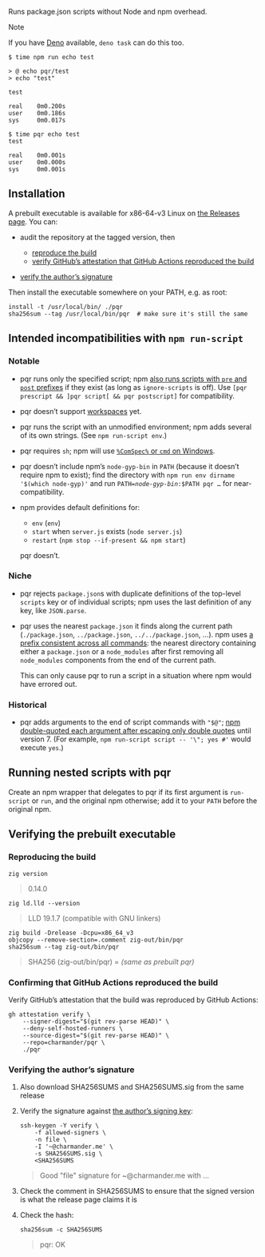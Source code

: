Runs package.json scripts without Node and npm overhead.

> [!NOTE]
> If you have [Deno][] available, `deno task` can do this too.

```shellsession
$ time npm run echo test

> @ echo pqr/test
> echo "test"

test

real    0m0.200s
user    0m0.186s
sys     0m0.017s

$ time pqr echo test
test

real    0m0.001s
user    0m0.000s
sys     0m0.001s
```


## Installation

A prebuilt executable is available for x86-64-v3 Linux on [the Releases page][github-releases]. You can:

- audit the repository at the tagged version, then
    - [reproduce the build](#reproducing-the-build)
    - [verify GitHub’s attestation that GitHub Actions reproduced the build](#confirming-that-github-actions-reproduced-the-build)

- [verify the author’s signature](#verifying-the-authors-signature)

Then install the executable somewhere on your PATH, e.g. as root:

```shell
install -t /usr/local/bin/ ./pqr
sha256sum --tag /usr/local/bin/pqr  # make sure it's still the same
```


## Intended incompatibilities with `npm run-script`

### Notable

- pqr runs only the specified script; npm [also runs scripts with `pre` and `post` prefixes][npm-pre-post] if they exist (as long as `ignore-scripts` is off). Use `[pqr prescript && ]pqr script[ && pqr postscript]` for compatibility.

- pqr doesn’t support [workspaces][npm-workspaces] yet.

- pqr runs the script with an unmodified environment; npm adds several of its own strings. (See `npm run-script env`.)

- pqr requires `sh`; npm will use [`%ComSpec%` or `cmd` on Windows][npm-windows].

- pqr doesn’t include npm’s `node-gyp-bin` in `PATH` (because it doesn’t require npm to exist); find the directory with `npm run env dirname '$(which node-gyp)'` and run <code>PATH=<i>node-gyp-bin</i>:$PATH pqr …</code> for near-compatibility.

- npm provides default definitions for:

    - `env` (`env`)
    - `start` when `server.js` exists (`node server.js`)
    - `restart` (`npm stop --if-present && npm start`)

    pqr doesn’t.

### Niche

- pqr rejects `package.json`s with duplicate definitions of the top-level `scripts` key or of individual scripts; npm uses the last definition of any key, like `JSON.parse`.

- pqr uses the nearest `package.json` it finds along the current path (`./package.json`, `../package.json`, `../../package.json`, …). npm uses [a prefix consistent across all commands][npm-prefix]: the nearest directory containing either a `package.json` or a `node_modules` after first removing all `node_modules` components from the end of the current path.

    This can only cause pqr to run a script in a situation where npm would have errored out.

### Historical

- pqr adds arguments to the end of script commands with `"$@"`; [npm double-quoted each argument after escaping only double quotes][npm-quoting] until version 7. (For example, `npm run-script script -- '\"; yes #'` would execute `yes`.)


## Running nested scripts with pqr

Create an npm wrapper that delegates to pqr if its first argument is `run-script` or `run`, and the original npm otherwise; add it to your `PATH` before the original npm.


## Verifying the prebuilt executable

### Reproducing the build

```shell
zig version
```

> 0.14.0

```shell
zig ld.lld --version
```

> LLD 19.1.7 (compatible with GNU linkers)

```shell
zig build -Drelease -Dcpu=x86_64_v3
objcopy --remove-section=.comment zig-out/bin/pqr
sha256sum --tag zig-out/bin/pqr
```

> SHA256 (zig-out/bin/pqr) = *(same as prebuilt pqr)*

### Confirming that GitHub Actions reproduced the build

Verify GitHub’s attestation that the build was reproduced by GitHub Actions:

```shell
gh attestation verify \
    --signer-digest="$(git rev-parse HEAD)" \
    --deny-self-hosted-runners \
    --source-digest="$(git rev-parse HEAD)" \
    --repo=charmander/pqr \
    ./pqr
```

### Verifying the author’s signature

1. Also download SHA256SUMS and SHA256SUMS.sig from the same release

1. Verify the signature against [the author’s signing key][signing-key]:

    ```shell
    ssh-keygen -Y verify \
        -f allowed-signers \
        -n file \
        -I '~@charmander.me' \
        -s SHA256SUMS.sig \
        <SHA256SUMS
    ```

    > Good "file" signature for ~@charmander.me with …

1. Check the comment in SHA256SUMS to ensure that the signed version is what the release page claims it is

1. Check the hash:

    ```shell
    sha256sum -c SHA256SUMS
    ```

    > pqr: OK


[Deno]: https://deno.com/
[github-releases]: https://github.com/charmander/pqr/releases
[npm-pre-post]: https://github.com/npm/npm/blob/d081cc6c8d73f2aa698aab36605377c95e916224/lib/run-script.js#L158
[npm-prefix]: https://github.com/npm/npm/blob/d081cc6c8d73f2aa698aab36605377c95e916224/lib/config/find-prefix.js
[npm-quoting]: https://github.com/npm/cli/blob/1314dc07e8163099c993d5b0ec775bfef3bd80e0/lib/run-script.js#L182
[npm-windows]: https://github.com/npm/npm/blob/d081cc6c8d73f2aa698aab36605377c95e916224/lib/utils/lifecycle.js#L237
[npm-workspaces]: https://docs.npmjs.com/cli/v11/using-npm/workspaces
[signing-key]: https://charmander.me/keys/
